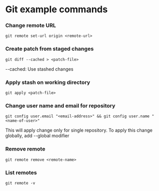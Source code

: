 # Git example commands

### Change remote URL

```
git remote set-url origin <remote-url>
```

### Create patch from staged changes

```
git diff --cached > <patch-file>
```

--cached: Use stashed changes

### Apply stash on working directory

```
git apply <patch-file>
```

### Change user name and email for repository

```
git config user.email "<email-address>" && git config user.name "<name-of-user>"
```

This will apply change only for single repository. To apply this change globally, add --global modifier

### Remove remote

```
git remote remove <remote-name>
```

### List remotes

```
git remote -v
```

